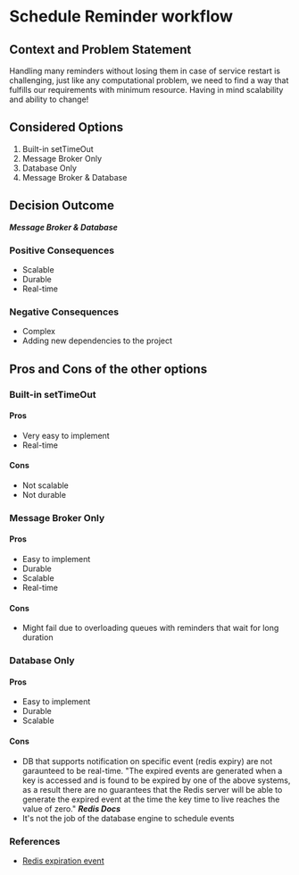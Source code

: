 # Schedule Reminder workflow
## Context and Problem Statement

Handling many reminders without losing them in case of service restart
is challenging, just like any computational problem,
we need to find a way that fulfills our requirements with minimum resource.
Having in mind scalability and ability to change!

## Considered Options

1. Built-in setTimeOut
2. Message Broker Only
3. Database Only
4. Message Broker & Database

## Decision Outcome
***Message Broker & Database***
### Positive Consequences

* Scalable
* Durable
* Real-time

### Negative Consequences

* Complex
* Adding new dependencies to the project

## Pros and Cons of the other options

### Built-in setTimeOut

#### Pros

* Very easy to implement
* Real-time

#### Cons

* Not scalable
* Not durable

### Message Broker Only

#### Pros

* Easy to implement
* Durable
* Scalable
* Real-time

#### Cons

* Might fail due to overloading queues with reminders that wait for long duration

### Database Only

#### Pros

* Easy to implement
* Durable
* Scalable

#### Cons

* DB that supports notification on specific event 
(redis expiry) are not garaunteed to be real-time.
"The expired events are generated when a key is accessed and is
found to be expired by one of the above systems, as a result
there are no guarantees that the Redis server will be able
to generate the expired event at the time the key time to live
reaches the value of zero." _**Redis Docs**_
* It's not the job of the database engine to schedule events

### References
* [Redis expiration event](https://redis.io/topics/notifications)
